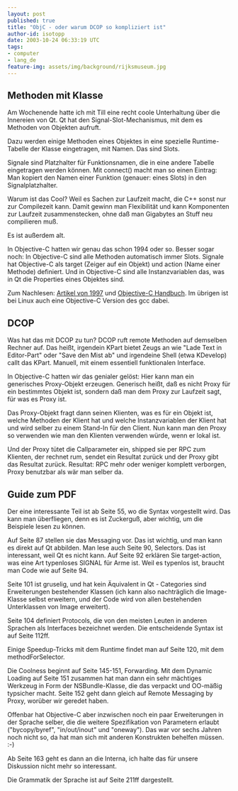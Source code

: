 ```yaml
---
layout: post
published: true
title: "ObjC - oder warum DCOP so kompliziert ist"
author-id: isotopp
date: 2003-10-24 06:33:19 UTC
tags:
- computer
- lang_de
feature-img: assets/img/background/rijksmuseum.jpg
---
```

## Methoden mit Klasse

Am Wochenende hatte ich mit Till eine recht coole Unterhaltung über die Innereien von Qt. Qt hat den Signal-Slot-Mechanismus, mit dem es Methoden von Objekten aufruft.

Dazu werden einige Methoden eines Objektes in eine spezielle Runtime-Tabelle der Klasse eingetragen, mit Namen. Das sind Slots.

Signale sind Platzhalter für Funktionsnamen, die in eine andere Tabelle eingetragen werden können. Mit connect() macht man so einen Eintrag: Man kopiert den Namen einer Funktion (genauer: eines Slots) in den Signalplatzhalter.

Warum ist das Cool? Weil es Sachen zur Laufzeit macht, die C++ sonst nur zur Compilezeit kann. Damit gewinn man Flexibilität und kann Komponenten zur Laufzeit zusammenstecken, ohne daß man Gigabytes an Stuff neu compilieren muß.

Es ist außerdem alt.

In Objective-C hatten wir genau das schon 1994 oder so. Besser sogar noch: In Objective-C sind alle Methoden automatisch immer Slots. Signale hat Objective-C als target (Zeiger auf ein Objekt) und action (Name einer Methode) definiert. Und in Objective-C sind alle Instanzvariablen das, was in Qt die Properties eines Objektes sind.

Zum Nachlesen: [Artikel von 1997](http://www.koehntopp.de/kris/inkomploehntopp/2495.html) und [Objective-C Handbuch](http://vvv.koehntopp.de/flame/c_c++/ObjC.pdf). Im übrigen ist bei Linux auch eine Objective-C Version des gcc dabei.

## DCOP

Was hat das mit DCOP zu tun? DCOP ruft remote Methoden auf demselben Rechner auf. Das heißt, irgendein KPart bietet Zeugs an wie "Lade Text in Editor-Part" oder "Save den Mist ab" und irgendeine Shell (etwa KDevelop) callt das KPart. Manuell, mit einem essentiell funktionalen Interface.

In Objective-C hatten wir das genialer gelöst: Hier kann man ein generisches Proxy-Objekt erzeugen. Generisch heißt, daß es nicht Proxy für ein bestimmtes Objekt ist, sondern daß man dem Proxy zur Laufzeit sagt, für was es Proxy ist.

Das Proxy-Objekt fragt dann seinen Klienten, was es für ein Objekt ist, welche Methoden der Klient hat und welche Instanzvariablen der Klient hat und wird selber zu einem Stand-In für den Client. Nun kann man den Proxy so verwenden wie man den Klienten verwenden würde, wenn er lokal ist.

Und der Proxy tütet die Callparameter ein, shipped sie per RPC zum Klienten, der rechnet rum, sendet ein Resultat zurück und der Proxy gibt das Resultat zurück. Resultat: RPC mehr oder weniger komplett verborgen, Proxy benutzbar als wär man selber da.

## Guide zum PDF

Der eine interessante Teil ist ab Seite 55, wo die Syntax vorgestellt wird. Das kann man überfliegen, denn es ist Zuckerguß, aber wichtig, um die Beispiele lesen zu können.

Auf Seite 87 stellen sie das Messaging vor. Das ist wichtig, und man kann es direkt auf Qt abbilden. Man lese auch Seite 90, Selectors. Das ist interessant, weil Qt es nicht kann. Auf Seite 92 erklären Sie target-action, was eine Art typenloses SIGNAL für Arme ist. Weil es typenlos ist, braucht man Code wie auf Seite 94.

Seite 101 ist gruselig, und hat kein Äquivalent in Qt - Categories sind Erweiterungen bestehender Klassen (ich kann also nachträglich die Image-Klasse selbst erweitern, und der Code wird von allen bestehenden Unterklassen von Image erweitert).

Seite 104 definiert Protocols, die von den meisten Leuten in anderen Sprachen als Interfaces bezeichnet werden. Die entscheidende Syntax ist auf Seite 112ff.

Einige Speedup-Tricks mit dem Runtime findet man auf Seite 120, mit dem methodForSelector.


Die Coolness beginnt auf Seite 145-151, Forwarding. Mit dem Dynamic Loading auf Seite 151 zusammen hat man dann ein sehr mächtiges Werkzeug in Form der NSBundle-Klasse, die das verpackt und OO-mäßig typsicher macht. Seite 152 geht dann gleich auf Remote Messaging by Proxy, worüber wir geredet haben.

Offenbar hat Objective-C aber inzwischen noch ein paar Erweiterungen in der Sprache selber, die die weitere Spezifikation von Parametern erlaubt ("bycopy/byref", "in/out/inout" und "oneway"). Das war vor sechs Jahren noch nicht so, da hat man sich mit anderen Konstrukten behelfen müssen. :-)

Ab Seite 163 geht es dann an die Interna, ich halte das für unsere Diskussion nicht mehr so interessant.

Die Grammatik der Sprache ist auf Seite 211ff dargestellt.
